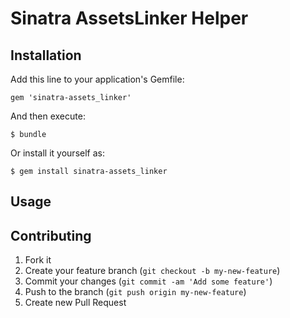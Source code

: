 # Sinatra AssetsLinker Helper


## Installation

Add this line to your application's Gemfile:

    gem 'sinatra-assets_linker'

And then execute:

    $ bundle

Or install it yourself as:

    $ gem install sinatra-assets_linker

## Usage

## Contributing

1. Fork it
2. Create your feature branch (`git checkout -b my-new-feature`)
3. Commit your changes (`git commit -am 'Add some feature'`)
4. Push to the branch (`git push origin my-new-feature`)
5. Create new Pull Request

